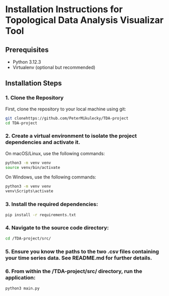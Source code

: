 # Installation Instructions for Topological Data Analysis Visualizar Tool

## Prerequisites
- Python 3.12.3
- Virtualenv (optional but recommended)

## Installation Steps

### 1. Clone the Repository
First, clone the repository to your local machine using git:
```sh
git clonehttps://github.com/PeterMikulecky/TDA-project
cd TDA-project
```

### 2. Create a virtual environment to isolate the project dependencies and activate it. 

On macOS/Linux, use the following commands:
```sh
python3 -m venv venv
source venv/bin/activate
```
On Windows, use the following commands:
```sh
python3 -m venv venv
venv\Scripts\activate
```

### 3. Install the required dependencies:
```sh
pip install -r requirements.txt
```

### 4. Navigate to the source code directory:
```sh
cd /TDA-project/src/
```

### 5. Ensure you know the paths to the two .csv files containing  your time series data. See README.md for further details.

### 6. From within the /TDA-project/src/ directory, run the application:
```sh
python3 main.py
```

